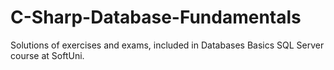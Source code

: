 # C-Sharp-Database-Fundamentals
Solutions of exercises and exams, included in Databases Basics SQL Server course at SoftUni.
